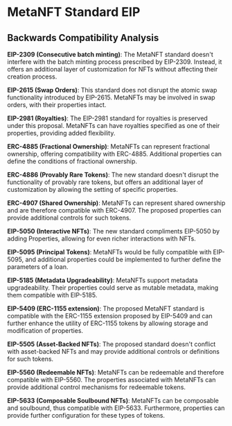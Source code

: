 
# MetaNFT Standard EIP
## Backwards Compatibility Analysis

**EIP-2309 (Consecutive batch minting)**: The MetaNFT standard doesn't interfere with the batch minting process prescribed by EIP-2309. Instead, it offers an additional layer of customization for NFTs without affecting their creation process.

**EIP-2615 (Swap Orders)**: This standard does not disrupt the atomic swap functionality introduced by EIP-2615. MetaNFTs may be involved in swap orders, with their properties intact.

**EIP-2981 (Royalties)**: The EIP-2981 standard for royalties is preserved under this proposal. MetaNFTs can have royalties specified as one of their properties, providing added flexibility.

**ERC-4885 (Fractional Ownership)**: MetaNFTs can represent fractional ownership, offering compatibility with ERC-4885. Additional properties can define the conditions of fractional ownership.

**ERC-4886 (Provably Rare Tokens)**: The new standard doesn't disrupt the functionality of provably rare tokens, but offers an additional layer of customization by allowing the setting of specific properties.

**ERC-4907 (Shared Ownership)**: MetaNFTs can represent shared ownership and are therefore compatible with ERC-4907. The proposed properties can provide additional controls for such tokens.

**EIP-5050 (Interactive NFTs)**: The new standard compliments EIP-5050 by adding Properties, allowing for even richer interactions with NFTs.

**EIP-5095 (Principal Tokens)**: MetaNFTs would be fully compatible with EIP-5095, and additional properties could be implemented to further define the parameters of a loan.

**EIP-5185 (Metadata Upgradeability)**: MetaNFTs support metadata upgradeability. Their properties could serve as mutable metadata, making them compatible with EIP-5185.

**EIP-5409 (ERC-1155 extension)**: The proposed MetaNFT standard is compatible with the ERC-1155 extension proposed by EIP-5409 and can further enhance the utility of ERC-1155 tokens by allowing storage and modification of properties.

**EIP-5505 (Asset-Backed NFTs)**: The proposed standard doesn't conflict with asset-backed NFTs and may provide additional controls or definitions for such tokens.

**EIP-5560 (Redeemable NFTs)**: MetaNFTs can be redeemable and therefore compatible with EIP-5560. The properties associated with MetaNFTs can provide additional control mechanisms for redeemable tokens.

**EIP-5633 (Composable Soulbound NFTs)**: MetaNFTs can be composable and soulbound, thus compatible with EIP-5633. Furthermore, properties can provide further configuration for these types of tokens.
